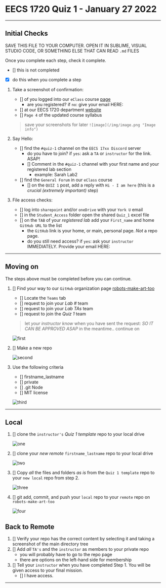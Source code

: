 # EECS 1720 Quiz 1 - January 27 2022

---

## Initial Checks

SAVE THIS FILE TO YOUR COMPUTER. OPEN IT IN SUBLIME, VISUAL STUDIO CODE, OR SOMETHING ELSE THAT CAN READ `.md` FILES

Once you complete each step, check it complete.

- [] this is not completed
- [X] do this when you complete a step

1. Take a screenshot of confirmation:
   - [] of you logged into our `eClass` course [page](https://eclass.yorku.ca/course/view.php?id=48978)
     - are you registered? if `no`: give your email HERE:
   - [] at our EECS 1720 department [website](https://www.eecs.yorku.ca/course_archive/2021-22/W/1720/)
   - [] `Page 4` of the updated course syllabus

   > save your screenshots for later
   > `![image](/img/image.png "Image info")`

2. Say Hello:
   - [] find the `#quiz-1` channel on the `EECS 17xx Discord` server
     - do you have to join? if `yes`: ask a `TA` or `instructor` for the link. ASAP!
     - [] Comment in the `#quiz-1` channel with your first name and your registered lab section
       - example: Sarah Lab2
   - [] find the `General Forum` in our `eClass` course
     - [] on the `QUIZ 1` post, add a reply with `Hi - I am here` (this is a _crucial (extremely important)_ step)

3. File access checks:
   - [] log into `sharepoint` and/or `oneDrive` with your `York U` email
   - [] in the `Student_Access` folder open the shared `Quiz_1` excel file
   - [] on the `TAB` of your _registered lab_ add your `First_name` and home `GitHub URL` to the list
     - the `GitHub` link is your home, or main, personal page. _Not_ a repo page.
     - do you still need access? if `yes`: ask your `instructor` IMMEDIATELY. Provide your email HERE:

---

## Moving on

The steps above must be completed before you can continue.

1. [] Find your way to our `GitHub` organization page [robots-make-art-too](https://github.com/robots-make-art-too)
   - [] Locate the `Teams` tab
   - [] request to join your _Lab #_ team
   - [] request to join your _Lab TAs_ team
   - [] request to join the _Quiz 1_ team
   
   >
   > let _your instructor know_ when you have sent the request: *SO IT CAN BE APPROVED ASAP*
   > in the meantime.. continue on
   >

   ![first](/join-team.png "Step 1: Join the team")

2. [] Make a new repo

   ![second](/make-repo.png "Step 2: Create a Repo")

3. Use the following criteria
   - [] firstname_lastname
   - [] private
   - [] .git Node
   - [] MIT license

   ![third](/criteria.png "Step 3: You must follow this format")

---

## Local

1. [] clone the `instructor's` _Quiz 1 template_ repo to your local drive

   ![one](/clone-instr.png "Step 1: Clone the template repo")

2. [] clone your _new remote_ `firstname_lastname` repo to your local drive

   ![two](/clone_your.png "Step 2: Clone the template repo")

3. [] Copy _all_ the files and folders _as is_ from the  `Quiz 1 template` repo to your `new local` repo from step 2.

   ![three](/copy.png "Step 3: Copy the template repo")

4. [] git add, commit, and push your `local` repo to your `remote` repo on `robots-make-art-too`

   ![four](/send-remote.png "Step 4: Push to remote")

## Back to Remote

1. [] Verify your repo has the correct content by selecting it and taking a screenshot of the main directory tree
2. [] Add _all_ `TA's` and the `instructor` as members to your private repo
   - you will probably have to go to the repo page
   - there are options on the left-hand side for membership
3. [] Tell your `instructor` when you have completed Step 1. You will be given access to your final mission.
      - [] I have access.

---
